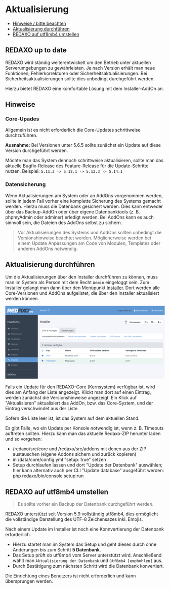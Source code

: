# Aktualisierung

* [Hinweise / bitte beachten](#hinweise)
* [Aktualisierung durchführen](#aktualisierung)
* [REDAXO auf utf8mb4 umstellen](#utf8mb4)

<a name="hinweise"></a>

## REDAXO up to date

REDAXO wird ständig weiterentwickelt um den Betrieb unter aktuellen Serverumgebungen zu gewährleisten. Je nach Version erhält man neue Funktionen, Fehlerkorrekturen oder Sicherheitsaktualisierungen. Bei Sicherheitsaktualisierungen sollte dies unbedingt durchgeführt werden.   

Hierzu bietet REDAXO eine komfortable Lösung mit dem Installer-AddOn an. 


## Hinweise

### Core-Upades

Allgemein ist es nicht erforderlich die Core-Updates schrittweise durchzuführen. 

**Ausnahme:** 
Bei Versionen unter 5.6.5 sollte zunächst ein Update auf diese Version durchgeführt werden. 

Möchte man das System dennoch schrittweise aktualisieren, sollte man das aktuelle Bugfix-Release des Feature-Release für die Update-Schritte nutzen. 
Beispiel: `5.11.2 -> 5.12.1 -> 5.13.3 -> 5.14.1` 


### Datensicherung

Wenn Aktualisierungen am System oder an AddOns vorgenommen werden, sollte in jedem Fall vorher eine komplette Sicherung des Systems gemacht werden. Hierzu muss die Datenbank gesichert werden. Dies kann entweder über das Backup-AddOn oder über eigene Datenbanktools (z. B. phpmyAdmin oder adminer) erledigt werden. Bei AddOns kann es auch sinnvoll sein, die Dateien des AddOns selbst zu sichern.

>Vor Aktualisierungen des Systems und AddOns sollten unbedingt die Versionshinweise beachtet werden. Möglicherweise werden bei einem Update Anpassungen am Code von Modulen, Templates oder anderen AddOns notwendig.



<a name="aktualisierung"></a>

## Aktualisierung durchführen

Um die Aktualisierungen über den Installer durchführen zu können, muss man im System als Person mit dem Recht `Admin` eingeloggt sein. Zum Installer gelangt man dann über den Menüpunkt [Installer](/{{path}}/{{version}}/installer). Dort werden alle Core-Versionen und AddOns aufgelistet, die über den Installer aktualisiert werden können.

![Aktualisierung](/assets/v.5.13.0-aktualisierung.png)

Falls ein Update für den REDAXO-Core (Kernsystem) verfügbar ist, wird dies am Anfang der Liste angezeigt. Klickt man dort auf einen Eintrag, werden zunächst die Versionshinweise angezeigt. Ein Klick auf "Aktualisieren" aktualisiert das AddOn, bzw. das Core-System, und der Eintrag verschwindet aus der Liste.

Sofern die Liste leer ist, ist das System auf dem aktuellen Stand.

Es gibt Fälle, wo ein Update per Konsole notwendig ist, wenn z. B. Timeouts auftreten sollten. Hierzu kann man das aktuelle Redaxo-ZIP herunter laden und so vorgehen:

* /redaxo/src/core und /redaxo/src/addons mit denen aus der ZIP austauschen (eigene Addons sichern und zurück kopieren)
* in /data/core/config.yml "setup: true" setzen
* Setup durchlaufen lassen und dort "Update der Datenbank" auswählen; hier kann alternativ auch per CLI "Update database" ausgeführt werden:
php redaxo/bin/console setup:run

<a name="utf8mb4"></a>

## REDAXO auf utf8mb4 umstellen

> Es sollte vorher ein Backup der Datenbank durchgeführt werden.

REDAXO unterstützt seit Version 5.9 vollständig utf8mb4, dies ermöglicht die vollständige Darstellung des UTF-8 Zeichensazes inkl. Emojis.

Nach einem Update im Installer ist noch eine Konnvertierung der Datenbank erforderlich.

* Hierzu startet man im System das Setup und geht dieses durch ohne Änderungen bis zum Schritt **5 Datenbank**.
* Das Setup prüft ob utf8mb4 vom Server unterstützt wird. Anschließend wählt man `Aktualisierung der Datenbank` und `ùtf8mb4 [emphohlen]` aus.
* Durch Bestätigung zum nächsten Schritt wird die Datenbank konvertiert.

Die Einrichtung eines Benutzers ist nicht erforderlich und kann übersprungen werden.
